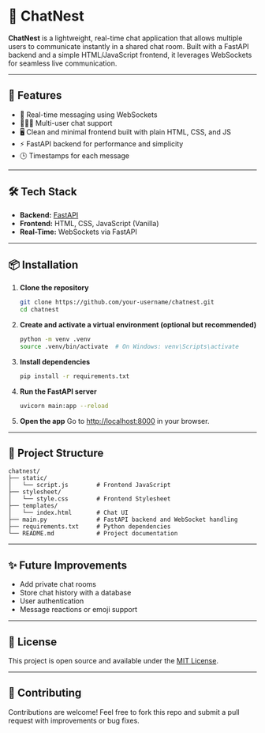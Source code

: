 # 🪺 ChatNest

**ChatNest** is a lightweight, real-time chat application that allows multiple users to communicate instantly in a shared chat room. Built with a FastAPI backend and a simple HTML/JavaScript frontend, it leverages WebSockets for seamless live communication.

---

## 🚀 Features

- 🔄 Real-time messaging using WebSockets
- 🧑‍🤝‍🧑 Multi-user chat support
- 🖥️ Clean and minimal frontend built with plain HTML, CSS, and JS
- ⚡ FastAPI backend for performance and simplicity
- 🕒 Timestamps for each message

---

## 🛠️ Tech Stack

- **Backend:** [FastAPI](https://fastapi.tiangolo.com/)
- **Frontend:** HTML, CSS, JavaScript (Vanilla)
- **Real-Time:** WebSockets via FastAPI

---

## 📦 Installation

1. **Clone the repository**
   ```bash
   git clone https://github.com/your-username/chatnest.git
   cd chatnest
   ```

2. **Create and activate a virtual environment (optional but recommended)**
   ```bash
   python -m venv .venv
   source .venv/bin/activate  # On Windows: venv\Scripts\activate
   ```

3. **Install dependencies**
   ```bash
   pip install -r requirements.txt
   ```

4. **Run the FastAPI server**
   ```bash
   uvicorn main:app --reload
   ```

5. **Open the app**
   Go to [http://localhost:8000](http://localhost:8000) in your browser.

---

## 📁 Project Structure

```
chatnest/
├── static/
│   └── script.js        # Frontend JavaScript
├── stylesheet/
│   └── style.css        # Frontend Stylesheet 
├── templates/
│   └── index.html       # Chat UI
├── main.py              # FastAPI backend and WebSocket handling
├── requirements.txt     # Python dependencies
└── README.md            # Project documentation
```

---

## ✨ Future Improvements

- Add private chat rooms
- Store chat history with a database
- User authentication
- Message reactions or emoji support

---

## 📄 License

This project is open source and available under the [MIT License](LICENSE).

---

## 💬 Contributing

Contributions are welcome! Feel free to fork this repo and submit a pull request with improvements or bug fixes.
